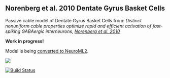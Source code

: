 ## Norenberg et al. 2010 Dentate Gyrus Basket Cells

Passive cable model of Dentate Gyrus Basket Cells from: *Distinct nonuniform cable properties optimize rapid and efficient activation of fast-spiking GABAergic interneurons, [Norenberg et al. 2010](http://www.pnas.org/content/107/2/894.long)*

**Work in progress!**

Model is being [converted to NeuroML2](NeuroML2).

![](https://github.com/OpenSourceBrain/NorenbergEtAl2010_DGBasketCell/raw/master/NeuroML2/images/BC2.png)

[![Build Status](https://travis-ci.org/OpenSourceBrain/NorenbergEtAl2010_DGBasketCell.svg?branch=master)](https://travis-ci.org/OpenSourceBrain/NorenbergEtAl2010_DGBasketCell)
